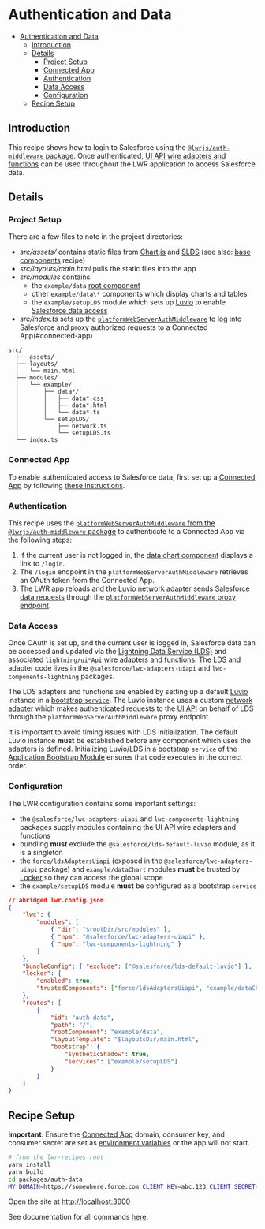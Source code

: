 # Authentication and Data

-   [Authentication and Data](#authentication-and-Data)
    -   [Introduction](#introduction)
    -   [Details](#details)
        -   [Project Setup](#project-setup)
        -   [Connected App](#connected-app)
        -   [Authentication](#authentication)
        -   [Data Access](#data-access)
        -   [Configuration](#configuration)
    -   [Recipe Setup](#recipe-setup)

## Introduction

This recipe shows how to login to Salesforce using the [`@lwrjs/auth-middleware` package](https://github.com/salesforce/lwr/tree/master/packages/%40lwrjs/auth-middleware). Once authenticated, [UI API wire adapters and functions](https://developer.salesforce.com/docs/component-library/documentation/en/lwc/lwc.reference_ui_api) can be used throughout the LWR application to access Salesforce data.

## Details

### Project Setup

There are a few files to note in the project directories:

-   _src/assets/_ contains static files from [Chart.js](https://www.chartjs.org/) and [SLDS](https://www.lightningdesignsystem.com/) (see also: [base components](https://github.com/salesforce/lwr-recipes/tree/master/packages/base-slds) recipe)
-   _src/layouts/main.html_ pulls the static files into the app
-   _src/modules_ contains:
    -   the `example/data` [root component](#configuration)
    -   other `example/data\*` components which display charts and tables
    -   the `example/setupLDS` module which sets up [Luvio](https://rfcs.lwc.dev/rfcs/luvio) to enable [Salesforce data access](#data-access)
-   _src/index.ts_ sets up the [`platformWebServerAuthMiddleware`](https://github.com/salesforce/lwr/tree/master/packages/%40lwrjs/auth-middleware) to log into Salesforce and proxy authorized requests to a Connected App(#connected-app)

```text
src/
  ├── assets/
  ├── layouts/
  │   └── main.html
  ├── modules/
  │   └── example/
  │       ├── data*/
  │       │   ├── data*.css
  │       │   ├── data*.html
  │       │   └── data*.ts
  │       └── setupLDS/
  │           ├── network.ts
  │           └── setupLDS.ts
  └── index.ts
```

### Connected App

To enable authenticated access to Salesforce data, first set up a [Connected App](https://help.salesforce.com/articleView?id=sf.connected_app_overview.htm&type=5) by following [these instructions](https://github.com/salesforce/lwr/tree/master/packages/%40lwrjs/auth-middleware#connected-app-setup).

### Authentication

This recipe uses the [`platformWebServerAuthMiddleware` from the `@lwrjs/auth-middleware` package](https://github.com/salesforce/lwr/tree/master/packages/%40lwrjs/auth-middleware) to authenticate to a Connected App via the following steps:

1. If the current user is not logged in, the [data chart component](https://github.com/salesforce/lwr-recipes/tree/master/packages/auth-data/src/modules/example/dataChart) displays a link to `/login`.
1. The `/login` endpoint in the `platformWebServerAuthMiddleware` retrieves an OAuth token from the Connected App.
1. The LWR app reloads and the [Luvio network adapter](https://github.com/salesforce/lwr-recipes/tree/master/packages/auth-data/src/modules/example/setupLDS/network.ts) sends [Salesforce data requests](#data-access) through the [`platformWebServerAuthMiddleware` proxy endpoint](https://github.com/salesforce/lwr/tree/master/packages/%40lwrjs/auth-middleware#endpoints).

### Data Access

Once OAuth is set up, and the current user is logged in, Salesforce data can be accessed and updated via the [Lightning Data Service (LDS)](https://developer.salesforce.com/docs/component-library/documentation/en/lwc/lwc.data_ui_api) and associated [`lightning/ui*Api` wire adapters and functions](https://developer.salesforce.com/docs/component-library/documentation/en/lwc/lwc.reference_ui_api). The LDS and adapter code lives in the `@salesforce/lwc-adapters-uiapi` and `lwc-components-lightning` packages.

The LDS adapters and functions are enabled by setting up a default [Luvio](https://rfcs.lwc.dev/rfcs/luvio) instance in a [bootstrap `service`](https://rfcs.lwc.dev/rfcs/lwr/0000-lwr-app-config#client-bootstrap-config). The Luvio instance uses a custom [network adapter](https://github.com/salesforce/lwr-recipes/tree/master/packages/auth-data/src/modules/example/setupLDS/network.ts) which makes authenticated requests to the [UI API](https://developer.salesforce.com/docs/atlas.en-us.uiapi.meta/uiapi/ui_api_get_started.htm) on behalf of LDS through the `platformWebServerAuthMiddleware` proxy endpoint.

It is important to avoid timing issues with LDS initialization. The default Luvio instance **must** be established before any component which uses the adapters is defined. Initializing Luvio/LDS in a bootstrap `service` of the [Application Bootstrap Module](https://rfcs.lwc.dev/rfcs/lwr/0000-lwr-bootstrap#application-bootstrap-module) ensures that code executes in the correct order.

### Configuration

The LWR configuration contains some important settings:

-   the `@salesforce/lwc-adapters-uiapi` and `lwc-components-lightning` packages supply modules containing the UI API wire adapters and functions
-   bundling **must** exclude the `@salesforce/lds-default-luvio` module, as it is a singleton
-   the `force/ldsAdaptersUiapi` (exposed in the `@salesforce/lwc-adapters-uiapi` package) and `example/dataChart` modules **must** be trusted by [Locker](https://rfcs.lwc.dev/rfcs/locker) so they can access the global scope
-   the `example/setupLDS` module **must** be configured as a bootstrap `service`

```json
// abridged lwr.config.json
{
    "lwc": {
        "modules": [
            { "dir": "$rootDir/src/modules" },
            { "npm": "@salesforce/lwc-adapters-uiapi" },
            { "npm": "lwc-components-lightning" }
        ]
    },
    "bundleConfig": { "exclude": ["@salesforce/lds-default-luvio"] },
    "locker": {
        "enabled": true,
        "trustedComponents": ["force/ldsAdaptersUiapi", "example/dataChart"]
    },
    "routes": [
        {
            "id": "auth-data",
            "path": "/",
            "rootComponent": "example/data",
            "layoutTemplate": "$layoutsDir/main.html",
            "bootstrap": {
                "syntheticShadow": true,
                "services": ["example/setupLDS"]
            }
        }
    ]
}
```

## Recipe Setup

**Important**: Ensure the [Connected App](#connected-app) domain, consumer key, and consumer secret are set as [environment variables](https://github.com/salesforce/lwr/tree/master/packages/%40lwrjs/auth-middleware#variables) or the app will not start.

```bash
# from the lwr-recipes root
yarn install
yarn build
cd packages/auth-data
MY_DOMAIN=https://somewhere.force.com CLIENT_KEY=abc.123 CLIENT_SECRET=****** yarn start # dev mode and ESM format
```

Open the site at [http://localhost:3000](http://localhost:3000)

See documentation for all commands [here](https://github.com/salesforce/lwr-recipes/blob/master/doc/get_started.md).
